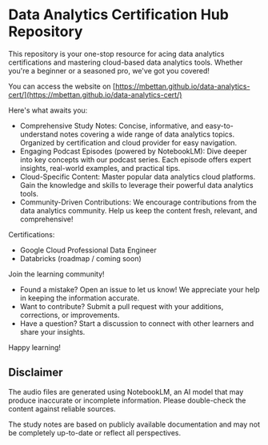 # Data Analytics Certification Hub Repository

This repository is your one-stop resource for acing data analytics certifications and mastering cloud-based data analytics tools. Whether you're a beginner or a seasoned pro, we've got you covered!

You can access the website on [https://mbettan.github.io/data-analytics-cert/](https://mbettan.github.io/data-analytics-cert/) 
 
Here's what awaits you:
- Comprehensive Study Notes: Concise, informative, and easy-to-understand notes covering a wide range of data analytics topics. Organized by certification and cloud provider for easy navigation.
- Engaging Podcast Episodes (powered by NotebookLM): Dive deeper into key concepts with our podcast series. Each episode offers expert insights, real-world examples, and practical tips.
- Cloud-Specific Content: Master popular data analytics cloud platforms. Gain the knowledge and skills to leverage their powerful data analytics tools.
- Community-Driven Contributions: We encourage contributions from the data analytics community. Help us keep the content fresh, relevant, and comprehensive!

Certifications:
- Google Cloud Professional Data Engineer
- Databricks (roadmap / coming soon)

Join the learning community!
- Found a mistake? Open an issue to let us know! We appreciate your help in keeping the information accurate.
- Want to contribute? Submit a pull request with your additions, corrections, or improvements.
- Have a question? Start a discussion to connect with other learners and share your insights.

Happy learning!

## Disclaimer
The audio files are generated using NotebookLM, an AI model that may produce inaccurate or incomplete information. Please double-check the content against reliable sources.

The study notes are based on publicly available documentation and may not be completely up-to-date or reflect all perspectives.
